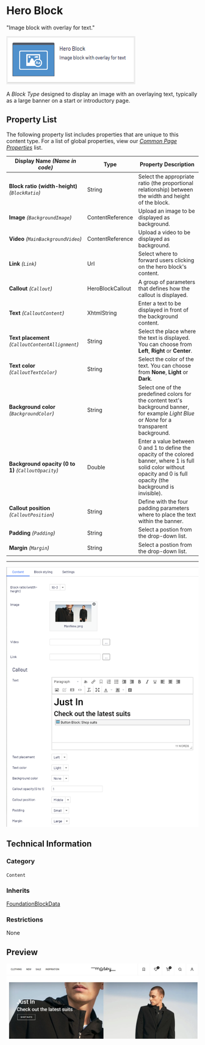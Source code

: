 # Hero Block
"Image block with overlay for text."

![Hero Block](Screenshots/Hero%20Block%20-%20icon.png)

A *Block Type* designed to display an image with an overlaying text, typically as a large banner on a start or introductory page.

## Property List
The following property list includes properties that are unique to this content type. For a list of global properties, view our [*Common Page Properties*](../../Common%20Page%20Properties.md) list.

Display Name *(Name in code)* | Type | Property Description
--------------|------|---------------
**Block ratio (width-height)** *(`BlockRatio`)* | String | Select the appropriate ratio (the proportional relationship) between the width and height of the block.
**Image** *(`BackgroundImage`)* | ContentReference | Upload an image to be displayed as background.
**Video** *(`MainBackgroundVideo`)* | ContentReference | Upload a video to be displayed as background.
**Link** *(`Link`)* | Url | Select where to forward users clicking on the hero block's content.
**Callout** *(`Callout`)* | HeroBlockCallout | A group of parameters that defines how the callout is displayed.
**Text** *(`CalloutContent`)* | XhtmlString | Enter a text to be displayed in front of the background content.
**Text placement** *(`CalloutContentAllignment`)* | String | Select the place where the text is displayed. You can choose from **Left**, **Right** or **Center**. 
**Text color** *(`CalloutTextColor`)* | String | Select the color of the text. You can choose from **None**, **Light** or **Dark**.
**Background color** *(`BackgroundColor`)* | String | Select one of the predefined colors for the content text's background banner, for example *Light Blue* or *None* for a transparent background. 
**Background opacity (0 to 1)** *(`CalloutOpacity`)* | Double | Enter a value between 0 and 1 to define the opacity of the colored banner, where 1 is full solid color without opacity and 0 is full opacity (the background is invisible).
**Callout position** *(`CalloutPosition`)* | String | Define with the four padding parameters where to place the text within the banner.
**Padding** *(`Padding`)* | String | Select a postion from the drop-down list.
**Margin** *(`Margin`)* | String | Select a postion from the drop-down list.


** **
![Hero Block - Content tab](Screenshots/Hero%20Block%20-%20Content%20tab.png)

## Technical Information

### Category
`Content`

### Inherits
[FoundationBlockData](#)

### Restrictions
None

## Preview
![Hero Block - Preview](Screenshots/Hero%20Block%20-%20Preview.png)



